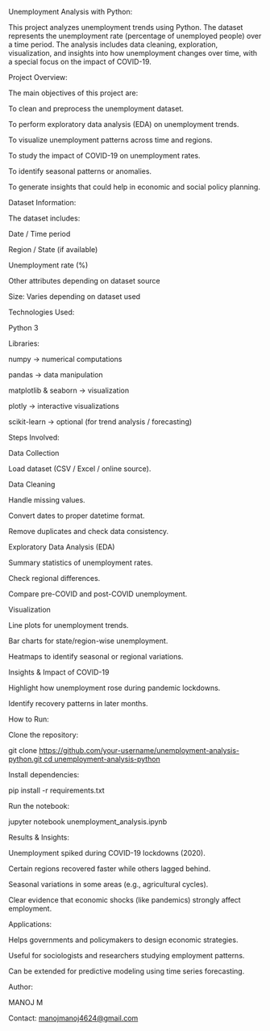 Unemployment Analysis with Python:

This project analyzes unemployment trends using Python. The dataset represents the unemployment rate (percentage of unemployed people) over a time period. The analysis includes data cleaning, exploration, visualization, and insights into how unemployment changes over time, with a special focus on the impact of COVID-19.

Project Overview:

The main objectives of this project are:

To clean and preprocess the unemployment dataset.

To perform exploratory data analysis (EDA) on unemployment trends.

To visualize unemployment patterns across time and regions.

To study the impact of COVID-19 on unemployment rates.

To identify seasonal patterns or anomalies.

To generate insights that could help in economic and social policy planning.

Dataset Information:

The dataset includes:

Date / Time period

Region / State (if available)

Unemployment rate (%)

Other attributes depending on dataset source

Size: Varies depending on dataset used

Technologies Used:

Python 3

Libraries:

numpy → numerical computations

pandas → data manipulation

matplotlib & seaborn → visualization

plotly → interactive visualizations

scikit-learn → optional (for trend analysis / forecasting)

Steps Involved:

Data Collection

Load dataset (CSV / Excel / online source).

Data Cleaning

Handle missing values.

Convert dates to proper datetime format.

Remove duplicates and check data consistency.

Exploratory Data Analysis (EDA)

Summary statistics of unemployment rates.

Check regional differences.

Compare pre-COVID and post-COVID unemployment.

Visualization

Line plots for unemployment trends.

Bar charts for state/region-wise unemployment.

Heatmaps to identify seasonal or regional variations.

Insights & Impact of COVID-19

Highlight how unemployment rose during pandemic lockdowns.

Identify recovery patterns in later months.

How to Run:

Clone the repository:

git clone [https://github.com/your-username/unemployment-analysis-python.git
cd unemployment-analysis-python](https://github.com/manoj5412/code_alpha-Unemployment-Analysis-.git)


Install dependencies:

pip install -r requirements.txt


Run the notebook:

jupyter notebook unemployment_analysis.ipynb

Results & Insights:

Unemployment spiked during COVID-19 lockdowns (2020).

Certain regions recovered faster while others lagged behind.

Seasonal variations in some areas (e.g., agricultural cycles).

Clear evidence that economic shocks (like pandemics) strongly affect employment.

Applications:

Helps governments and policymakers to design economic strategies.

Useful for sociologists and researchers studying employment patterns.

Can be extended for predictive modeling using time series forecasting.

Author:

MANOJ M

Contact: manojmanoj4624@gmail.com
